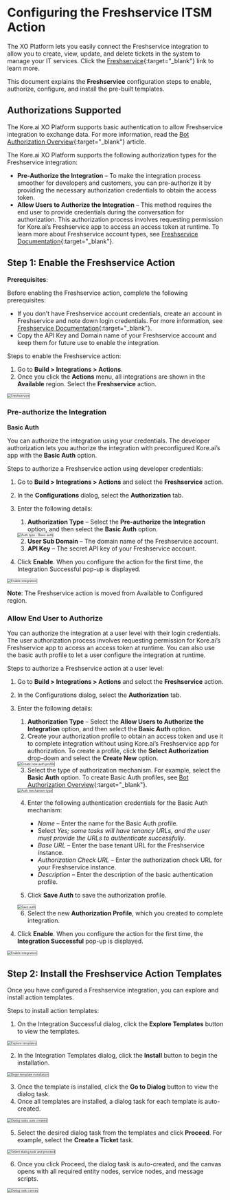 # Configuring the Freshservice ITSM Action

The XO Platform lets you easily connect the Freshservice integration to allow you to create, view, update, and delete tickets in the system to manage your IT services. Click the [Freshservice](https://www.freshworks.com/freshservice/){:target="_blank"} link to learn more.

This document explains the **Freshservice** configuration steps to enable, authorize, configure, and install the pre-built templates.


## Authorizations Supported

The Kore.ai XO Platform supports basic authentication to allow Freshservice integration to exchange data. For more information, read the [Bot Authorization Overview](../../../../dev-tools/bot-authentication){:target="_blank"} article.

The Kore.ai XO Platform supports the following authorization types for the Freshservice integration:



* **Pre-Authorize the Integration** – To make the integration process smoother for developers and customers, you can pre-authorize it by providing the necessary authorization credentials to obtain the access token.
* **Allow Users to Authorize the Integration** – This method requires the end user to provide credentials during the conversation for authorization. This authorization process involves requesting permission for Kore.ai’s Freshservice app to access an access token at runtime. To learn more about Freshservice account types, see [Freshservice Documentation](https://community.freshworks.com/product-updates?filters%5BproductArea%5D%5B0%5D=Freshservice){:target="_blank"}.


## Step 1: Enable the Freshservice Action

**Prerequisites**:

Before enabling the Freshservice action, complete the following prerequisites:



* If you don’t have Freshservice account credentials, create an account in Freshservice and note down login credentials. For more information, see [Freshservice Documentation](https://www.freshworks.com/freshservice/product-updates/){:target="_blank"}.
* Copy the API Key and Domain name of your Freshservice account and keep them for future use to enable the integration.

Steps to enable the Freshservice action:

1. Go to **Build > Integrations > Actions**.
2. Once you click the **Actions** menu, all integrations are shown in the **Available** region. Select the **Freshservice** action.  
<img src="../images/freshservice-action-img1.png" alt="Freshservice" title="Freshservice" style="border: 1px solid gray;zoom:50%;"/>


### Pre-authorize the Integration

**Basic Auth**

You can authorize the integration using your credentials. The developer authorization lets you authorize the integration with preconfigured Kore.ai’s app with the **Basic Auth** option.

Steps to authorize a Freshservice action using developer credentials:

1. Go to **Build > Integrations > Actions** and select the **Freshservice** action.
2. In the **Configurations** dialog, select the **Authorization** tab.
3. Enter the following details:
    1. **Authorization Type** – Select the **Pre-authorize the Integration** option, and then select the **Basic Auth** option.  
    <img src="../images/freshservice-action-img2.png" alt="Auth type - Basic auth" title="Auth type - Basic auth" style="border: 1px solid gray;zoom:50%;"/>

    2. **User Sub Domain** – The domain name of the Freshservice account.
    3. **API Key** – The secret API key of your Freshservice account.

4. Click **Enable**. When you configure the action for the first time, the Integration Successful pop-up is displayed.  
<img src="../images/freshservice-action-img3.png" alt="Enable integration" title="Enable integration" style="border: 1px solid gray;zoom:50%;"/>

**Note**: The Freshservice action is moved from Available to Configured region.


### Allow End User to Authorize

You can authorize the integration at a user level with their login credentials. The user authorization process involves requesting permission for Kore.ai’s Freshservice app to access an access token at runtime. You can also use the basic auth profile to let a user configure the integration at runtime.

Steps to authorize a Freshservice action at a user level:

1. Go to **Build > Integrations > Actions** and select the **Freshservice** action.
2. In the Configurations dialog, select the **Authorization** tab.
3. Enter the following details:
    1. **Authorization Type** – Select the **Allow Users to Authorize the Integration** option, and then select the **Basic Auth** option.
    2. Create your authorization profile to obtain an access token and use it to complete integration without using Kore.ai’s Freshservice app for authorization. To create a profile, click the **Select Authorization** drop-down and select the **Create New** option.  
    <img src="../images/freshservice-action-img4.png" alt="Create new auth profile" title="Create new auth profile" style="border: 1px solid gray;zoom:50%;"/>

    3. Select the type of authorization mechanism. For example, select the **Basic Auth** option. To create Basic Auth profiles, see [Bot Authorization Overview](../../../../dev-tools/bot-authentication){:target="_blank"}.  
    <img src="../images/freshservice-action-img5.png" alt="Auth mechanism type" title="Auth mechanism type" style="border: 1px solid gray;zoom:50%;"/>

    4. Enter the following authentication credentials for the Basic Auth mechanism:
        * _Name_ – Enter the name for the Basic Auth profile.
        * Select _Yes; some tasks will have tenancy URLs, and the user must provide the URLs to authenticate successfully_.
        * _Base URL_ – Enter the base tenant URL for the Freshservice instance.
        * _Authorization Check URL_ – Enter the authorization check URL for your Freshservice instance.
        * _Description_ – Enter the description of the basic authentication profile.

    5. Click **Save Auth** to save the authorization profile.  
    <img src="../images/freshservice-action-img6.png" alt="Save auth" title="Save auth" style="border: 1px solid gray;zoom:50%;"/>

    6. Select the new **Authorization Profile**, which you created to complete integration.

4. Click **Enable**. When you configure the action for the first time, the **Integration Successful** pop-up is displayed.  
<img src="../images/freshservice-action-img7.png" alt="Enable integration" title="Enable integration" style="border: 1px solid gray;zoom:50%;"/>


## Step 2: Install the Freshservice Action Templates

Once you have configured a Freshservice integration, you can explore and install action templates.

Steps to install action templates:

1. On the Integration Successful dialog, click the **Explore Templates** button to view the templates.  
<img src="../images/freshservice-action-img8.png" alt="Explore templates" title="Explore templates" style="border: 1px solid gray;zoom:50%;"/>

2. In the Integration Templates dialog, click the **Install** button to begin the installation.  
<img src="../images/freshservice-action-img9.png" alt="Begin template installation" title="Begin template installation" style="border: 1px solid gray;zoom:50%;"/>

3. Once the template is installed, click the **Go to Dialog** button to view the dialog task.
4. Once all templates are installed, a dialog task for each template is auto-created.  
<img src="../images/freshservice-action-img10.png" alt="Dialog tasks auto created" title="Dialog tasks auto created" style="border: 1px solid gray;zoom:50%;"/>

5. Select the desired dialog task from the templates and click **Proceed**. For example, select the **Create a Ticket** task.  
<img src="../images/freshservice-action-img11-tem-img2.png" alt="Select dialog task and proceed" title="Select dialog task and proceed" style="border: 1px solid gray;zoom:50%;"/>

6. Once you click Proceed, the dialog task is auto-created, and the canvas opens with all required entity nodes, service nodes, and message scripts.  
<img src="../images/freshservice-action-img12.png" alt="Dialog task canvas" title="Dialog task canvas" style="border: 1px solid gray;zoom:50%;"/>